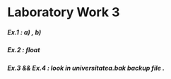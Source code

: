 # Laboratory Work 3

##### Ex.1 	: a) , b)
##### Ex.2 : float
##### Ex.3 && Ex.4 : look in universitatea.bak backup file .
